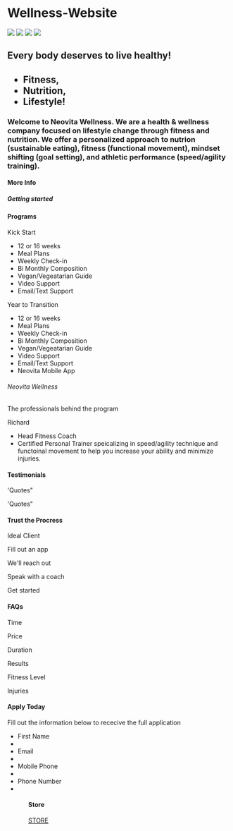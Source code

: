 # Wellness-Website

<img src = "https://images.unsplash.com/photo-1502139214982-d0ad755818d8?ixlib=rb-1.2.1&ixid=eyJhcHBfaWQiOjEyMDd9&auto=format&fit=crop&w=500&q=60">

<img src = "https://images.unsplash.com/photo-1550345332-09e3ac987658?ixlib=rb-1.2.1&auto=format&fit=crop&w=500&q=60">

<img src = "https://images.unsplash.com/photo-1490818387583-1baba5e638af?ixlib=rb-1.2.1&ixid=eyJhcHBfaWQiOjEyMDd9&auto=format&fit=crop&w=500&q=60">
  
  
<img src = "https://images.unsplash.com/photo-1486485764572-92b96f21882a?ixlib=rb-1.2.1&ixid=eyJhcHBfaWQiOjEyMDd9&auto=format&fit=crop&w=500&q=60">

<h2> Every body deserves to live healthy!<h2>
  
  <ul> <strong>
    <li> Fitness,
    <li> Nutrition,
    <li> Lifestyle!
  </strong> </ul>
  

<h3> Welcome to Neovita Wellness. We are a health & wellness company focused on lifestyle change through fitness and nutrition. We offer a personalized approach to nutrion (sustainable eating), fitness (functional movement), mindset shifting (goal setting), and athletic performance (speed/agility training).</h3>

<h4> More Info</h4>

<h5> Getting started </h5>

<h4> Programs </h4> <!-- page 2 -->

<p> Kick Start </p>
  <ul>
    <li> 12 or 16 weeks
    <li> Meal Plans 
    <li> Weekly Check-in
    <li> Bi Monthly  Composition 
    <li> Vegan/Vegeatarian Guide 
    <li> Video Support
    <li> Email/Text Support 
  </ul>
  
<p> Year to Transition </p>
  <ul>
    <li> 12 or 16 weeks
    <li> Meal Plans 
    <li> Weekly Check-in
    <li> Bi Monthly  Composition 
    <li> Vegan/Vegeatarian Guide 
    <li> Video Support
    <li> Email/Text Support 
    <li> Neovita Mobile App
  </ul>
  
  
 <h6> Neovita Wellness </h6> <!-- page 3 -->
 
 <p> The professionals behind the program </p>
 
 <p> Richard </p>
    <ul>
       <li> Head Fitness Coach 
       <li> Certified Personal Trainer speicalizing in speed/agility technique and functoinal movement to help you increase your ability and minimize injuries. 
    </ul>
    
<h4> Testimonials </h4> <!-- page 4 -->

<p> 'Quotes" <p>
<p> 'Quotes" <p>


<h4> Trust the Procress </h4> <!-- page 5 -->
<p> Ideal Client <p>
<p> Fill out an app <p>
<p> We'll reach out <p>
<p> Speak with a coach <p>
<p> Get started <p>

<h4> FAQs </h4> <!-- page 6 -->
<p> Time <p>
<p> Price <p>
<p> Duration <p>
<p> Results <p>
<p> Fitness Level <p>
<p> Injuries <p>
 
<h4> Apply Today </h4> <!-- page 7 -->
<p> Fill out the information below to rececive the full application <p>
  <ul>
      <li> First Name <li>
      <li> Email <li>
      <li> Mobile Phone <li>
      <li> Phone Number <li>
  <ul>

<h4> Store </h4>
<a href = "https://vsco.co/rilong" > STORE </a> <!-- Link outside pages -->
